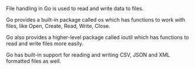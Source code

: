File handling in Go is used to read and write data to files.

Go provides a built-in package called os which has functions to work with files, like Open, Create, Read, Write, Close.

Go also provides a higher-level package called ioutil which has functions to read and write files more easily.

Go has built-in support for reading and writing CSV, JSON and XML formatted files as well.
